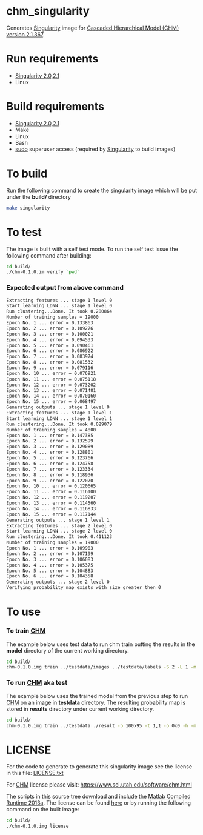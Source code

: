 [singularity]: http://singularity.lbl.gov/
[chm]: https://www.sci.utah.edu/software/chm.html
[matlab]: https://www.mathworks.com/products/compiler/mcr/
[matlab_license]: https://www.mathworks.com/help/javabuilder/MWArrayAPI/license_agreement.txt
[sudo]: https://www.sudo.ws/
# chm_singularity

Generates [Singularity][singularity] image for [Cascaded Hierarchical Model (CHM) version 2.1.367][chm].


# Run requirements

* [Singularity 2.0,2.1][singularity]
* Linux

# Build requirements 

* [Singularity 2.0,2.1][singularity]
* Make
* Linux
* Bash
* [sudo][sudo] superuser access (required by [Singularity][singularity] to build images)

# To build

Run the following command to create the singularity image which will
be put under the **build/** directory

```Bash
make singularity
```

# To test

The image is built with a self test mode. To run the self test issue the following command after building:

```Bash
cd build/
./chm-0.1.0.im verify `pwd`
```

### Expected output from above command

```Bash
Extracting features ... stage 1 level 0
Start learning LDNN ... stage 1 level 0
Run clustering...Done. It took 0.280864
Number of training samples = 19000
Epoch No. 1 ... error = 0.133863
Epoch No. 2 ... error = 0.109276
Epoch No. 3 ... error = 0.100021
Epoch No. 4 ... error = 0.094533
Epoch No. 5 ... error = 0.090461
Epoch No. 6 ... error = 0.086922
Epoch No. 7 ... error = 0.083974
Epoch No. 8 ... error = 0.081532
Epoch No. 9 ... error = 0.079116
Epoch No. 10 ... error = 0.076921
Epoch No. 11 ... error = 0.075118
Epoch No. 12 ... error = 0.073202
Epoch No. 13 ... error = 0.071481
Epoch No. 14 ... error = 0.070160
Epoch No. 15 ... error = 0.068497
Generating outputs ... stage 1 level 0
Extracting features ... stage 1 level 1
Start learning LDNN ... stage 1 level 1
Run clustering...Done. It took 0.029079
Number of training samples = 4800
Epoch No. 1 ... error = 0.147385
Epoch No. 2 ... error = 0.132599
Epoch No. 3 ... error = 0.129089
Epoch No. 4 ... error = 0.128801
Epoch No. 5 ... error = 0.123766
Epoch No. 6 ... error = 0.124758
Epoch No. 7 ... error = 0.123334
Epoch No. 8 ... error = 0.118936
Epoch No. 9 ... error = 0.122070
Epoch No. 10 ... error = 0.120665
Epoch No. 11 ... error = 0.116100
Epoch No. 12 ... error = 0.119207
Epoch No. 13 ... error = 0.114560
Epoch No. 14 ... error = 0.116833
Epoch No. 15 ... error = 0.117144
Generating outputs ... stage 1 level 1
Extracting features ... stage 2 level 0
Start learning LDNN ... stage 2 level 0
Run clustering...Done. It took 0.411123
Number of training samples = 19000
Epoch No. 1 ... error = 0.109903
Epoch No. 2 ... error = 0.107199
Epoch No. 3 ... error = 0.106083
Epoch No. 4 ... error = 0.105375
Epoch No. 5 ... error = 0.104883
Epoch No. 6 ... error = 0.104358
Generating outputs ... stage 2 level 0
Verifying probability map exists with size greater then 0
```

# To use

### To train [CHM][chm]

The example below uses test data to run chm train putting the results in the **model** directory of the current working directory.

```Bash
cd build/
chm-0.1.0.img train ../testdata/images ../testdata/labels -S 2 -L 1 -m ./model
```

### To run [CHM][chm] aka test

The example below uses the trained model from the previous step to run [CHM][chm] on an image in **testdata** directory. The resulting probability map is stored in **results** directory under current working directory.

```Bash
cd build/
chm-0.1.0.img train ../testdata ./result -b 100x95 -t 1,1 -o 0x0 -h -m ./model
```

# LICENSE

For the code to generate to generate this singularity image see the license in this file: [LICENSE.txt](LICENSE.txt)

For [CHM] license please visit: https://www.sci.utah.edu/software/chm.html

The scripts in this source tree download and include the [Matlab Compiled Runtime 2013a][matlab].  The license can be found [here][matlab_license] or by running the following command on the built image: 

```Bash
cd build/
./chm-0.1.0.img license
```
